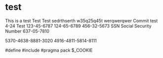 # test
This is a test
Test
Test
sedrthserth
w35q25q45t
werqwerqwer
Commit test 4-24
Test
123-45-6787 124-65-6789
456-32-5673 SSN Social Security Number
637-05-7810


5370-4638-8881-3020
4916-4811-5814-8111


#define
#include
#pragma pack
$_COOKIE

 


 

